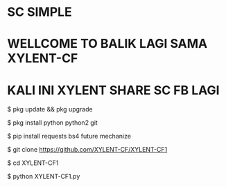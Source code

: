 # SC SIMPLE
# WELLCOME TO BALIK LAGI SAMA XYLENT-CF
# KALI INI XYLENT SHARE SC FB LAGI

$ pkg update && pkg upgrade

$ pkg install python python2 git

$ pip install requests bs4 future mechanize

$ git clone https://github.com/XYLENT-CF/XYLENT-CF1

$ cd XYLENT-CF1

$ python XYLENT-CF1.py
